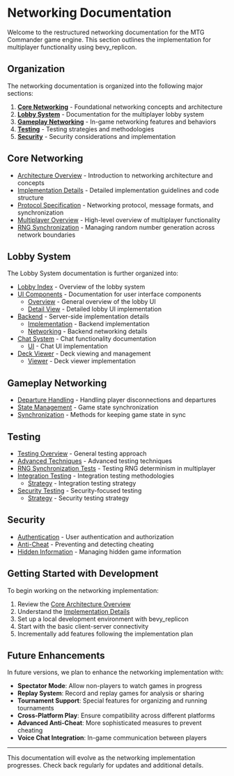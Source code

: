 # Networking Documentation

Welcome to the restructured networking documentation for the MTG Commander game engine. This section outlines the implementation for multiplayer functionality using bevy_replicon.

## Organization

The networking documentation is organized into the following major sections:

1. **[Core Networking](core/)** - Foundational networking concepts and architecture
2. **[Lobby System](lobby/)** - Documentation for the multiplayer lobby system
3. **[Gameplay Networking](gameplay/)** - In-game networking features and behaviors
4. **[Testing](testing/)** - Testing strategies and methodologies
5. **[Security](security/)** - Security considerations and implementation

## Core Networking

- [Architecture Overview](core/architecture_overview.md) - Introduction to networking architecture and concepts
- [Implementation Details](core/implementation_details.md) - Detailed implementation guidelines and code structure
- [Protocol Specification](core/protocol_specification.md) - Networking protocol, message formats, and synchronization
- [Multiplayer Overview](core/multiplayer_overview.md) - High-level overview of multiplayer functionality
- [RNG Synchronization](core/implementation_details.md#random-number-generator-synchronization) - Managing random number generation across network boundaries

## Lobby System

The Lobby System documentation is further organized into:

- [Lobby Index](lobby/index.md) - Overview of the lobby system
- [UI Components](lobby/ui/) - Documentation for user interface components
  - [Overview](lobby/ui/overview.md) - General overview of the lobby UI
  - [Detail View](lobby/ui/detail_view.md) - Detailed lobby UI implementation
- [Backend](lobby/backend/) - Server-side implementation details
  - [Implementation](lobby/backend/implementation.md) - Backend implementation
  - [Networking](lobby/backend/networking.md) - Backend networking details
- [Chat System](lobby/chat/) - Chat functionality documentation
  - [UI](lobby/chat/ui.md) - Chat UI implementation
- [Deck Viewer](lobby/deck/) - Deck viewing and management
  - [Viewer](lobby/deck/viewer.md) - Deck viewer implementation

## Gameplay Networking

- [Departure Handling](gameplay/departure/handling.md) - Handling player disconnections and departures
- [State Management](gameplay/state/) - Game state synchronization
- [Synchronization](gameplay/synchronization/) - Methods for keeping game state in sync

## Testing

- [Testing Overview](testing/overview.md) - General testing approach
- [Advanced Techniques](testing/advanced_techniques.md) - Advanced testing techniques
- [RNG Synchronization Tests](testing/rng_synchronization_tests.md) - Testing RNG determinism in multiplayer
- [Integration Testing](testing/integration/) - Integration testing methodologies
  - [Strategy](testing/integration/strategy.md) - Integration testing strategy
- [Security Testing](testing/security/) - Security-focused testing
  - [Strategy](testing/security/strategy.md) - Security testing strategy

## Security

- [Authentication](security/authentication.md) - User authentication and authorization
- [Anti-Cheat](security/anti_cheat.md) - Preventing and detecting cheating
- [Hidden Information](security/hidden_information.md) - Managing hidden game information

## Getting Started with Development

To begin working on the networking implementation:

1. Review the [Core Architecture Overview](core/architecture_overview.md)
2. Understand the [Implementation Details](core/implementation_details.md)
3. Set up a local development environment with bevy_replicon
4. Start with the basic client-server connectivity
5. Incrementally add features following the implementation plan

## Future Enhancements

In future versions, we plan to enhance the networking implementation with:

- **Spectator Mode**: Allow non-players to watch games in progress
- **Replay System**: Record and replay games for analysis or sharing
- **Tournament Support**: Special features for organizing and running tournaments
- **Cross-Platform Play**: Ensure compatibility across different platforms
- **Advanced Anti-Cheat**: More sophisticated measures to prevent cheating
- **Voice Chat Integration**: In-game communication between players

---

This documentation will evolve as the networking implementation progresses. Check back regularly for updates and additional details. 